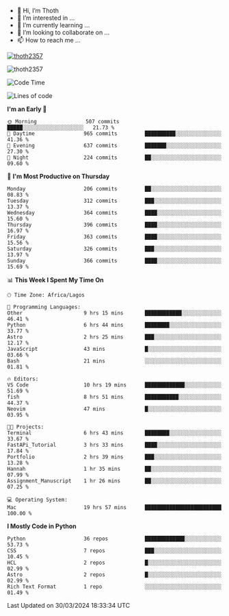 <!---
thoth2357/thoth2357 is a ✨ special ✨ repository because its `README.md` (this file) appears on your GitHub profile.
You can click the Preview link to take a look at your changes.
--->

- 👋 Hi, I’m Thoth
- 👀 I’m interested in ...
- 🌱 I’m currently learning ...
- 💞️ I’m looking to collaborate on ...
- 📫 How to reach me ...


<p align="left"> <a href="https://github.com/ryo-ma/github-profile-trophy"><img src="https://github-profile-trophy.vercel.app/?username=thoth2357&row=1&theme=gruvbox" alt="thoth2357" /></a> </p>
<p align="left"> <img src="https://komarev.com/ghpvc/?username=thoth2357&label=Profile%20views&color=0e75b6&style=flat" alt="thoth2357" /> </p>

<!--START_SECTION:waka-->
![Code Time](http://img.shields.io/badge/Code%20Time-2%2C811%20hrs%2031%20mins-blue)

![Lines of code](https://img.shields.io/badge/From%20Hello%20World%20I%27ve%20Written-31.0%20million%20lines%20of%20code-blue)

**I'm an Early 🐤** 

```text
🌞 Morning                507 commits         █████░░░░░░░░░░░░░░░░░░░░   21.73 % 
🌆 Daytime                965 commits         ██████████░░░░░░░░░░░░░░░   41.36 % 
🌃 Evening                637 commits         ███████░░░░░░░░░░░░░░░░░░   27.30 % 
🌙 Night                  224 commits         ██░░░░░░░░░░░░░░░░░░░░░░░   09.60 % 
```
📅 **I'm Most Productive on Thursday** 

```text
Monday                   206 commits         ██░░░░░░░░░░░░░░░░░░░░░░░   08.83 % 
Tuesday                  312 commits         ███░░░░░░░░░░░░░░░░░░░░░░   13.37 % 
Wednesday                364 commits         ████░░░░░░░░░░░░░░░░░░░░░   15.60 % 
Thursday                 396 commits         ████░░░░░░░░░░░░░░░░░░░░░   16.97 % 
Friday                   363 commits         ████░░░░░░░░░░░░░░░░░░░░░   15.56 % 
Saturday                 326 commits         ███░░░░░░░░░░░░░░░░░░░░░░   13.97 % 
Sunday                   366 commits         ████░░░░░░░░░░░░░░░░░░░░░   15.69 % 
```


📊 **This Week I Spent My Time On** 

```text
🕑︎ Time Zone: Africa/Lagos

💬 Programming Languages: 
Other                    9 hrs 15 mins       ████████████░░░░░░░░░░░░░   46.41 % 
Python                   6 hrs 44 mins       ████████░░░░░░░░░░░░░░░░░   33.77 % 
Astro                    2 hrs 25 mins       ███░░░░░░░░░░░░░░░░░░░░░░   12.17 % 
JavaScript               43 mins             █░░░░░░░░░░░░░░░░░░░░░░░░   03.66 % 
Bash                     21 mins             ░░░░░░░░░░░░░░░░░░░░░░░░░   01.81 % 

🔥 Editors: 
VS Code                  10 hrs 19 mins      █████████████░░░░░░░░░░░░   51.69 % 
fish                     8 hrs 51 mins       ███████████░░░░░░░░░░░░░░   44.37 % 
Neovim                   47 mins             █░░░░░░░░░░░░░░░░░░░░░░░░   03.95 % 

🐱‍💻 Projects: 
Terminal                 6 hrs 43 mins       ████████░░░░░░░░░░░░░░░░░   33.67 % 
FastAPi_Tutorial         3 hrs 33 mins       ████░░░░░░░░░░░░░░░░░░░░░   17.84 % 
Portfolio                2 hrs 39 mins       ███░░░░░░░░░░░░░░░░░░░░░░   13.28 % 
Hannah                   1 hr 35 mins        ██░░░░░░░░░░░░░░░░░░░░░░░   07.99 % 
Assignment_Manuscript    1 hr 26 mins        ██░░░░░░░░░░░░░░░░░░░░░░░   07.25 % 

💻 Operating System: 
Mac                      19 hrs 57 mins      █████████████████████████   100.00 % 
```

**I Mostly Code in Python** 

```text
Python                   36 repos            █████████████░░░░░░░░░░░░   53.73 % 
CSS                      7 repos             ███░░░░░░░░░░░░░░░░░░░░░░   10.45 % 
HCL                      2 repos             █░░░░░░░░░░░░░░░░░░░░░░░░   02.99 % 
Astro                    2 repos             █░░░░░░░░░░░░░░░░░░░░░░░░   02.99 % 
Rich Text Format         1 repo              ░░░░░░░░░░░░░░░░░░░░░░░░░   01.49 % 
```




 Last Updated on 30/03/2024 18:33:34 UTC
<!--END_SECTION:waka-->
<!--![](http://github-profile-summary-cards.vercel.app/api/cards/profile-details?username=thoth2357&theme=2077)

![](http://github-profile-summary-cards.vercel.app/api/cards/stats?username=thoth2357&theme=2077)![](http://github-profile-summary-cards.vercel.app/api/cards/productive-time?username=thoth2357&theme=2077&utcOffset=8) -->
